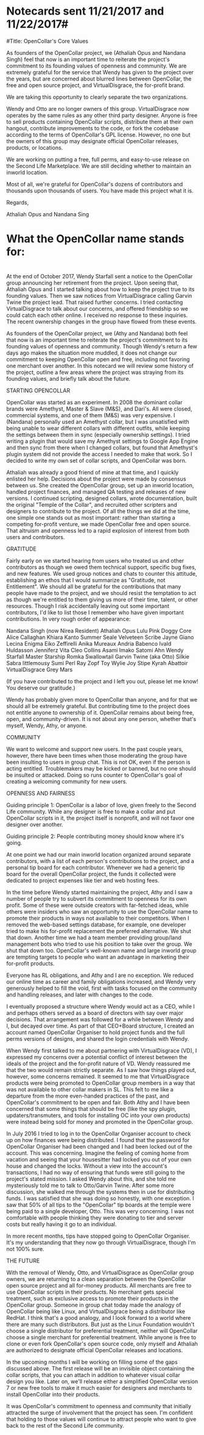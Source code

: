 # Notecards sent 11/21/2017 and 11/22/2017#

#Title:   OpenCollar's Core Values


As founders of the OpenCollar project, we (Athaliah Opus and Nandana Singh) feel that now is an important time to reiterate the project's commitment to its founding values of openness and community.  We are extremely grateful for the service that Wendy has given to the project over the years, but are concerned about blurred lines between OpenCollar, the free and open source project, and VirtualDisgrace, the for-profit brand.


We are taking this opportunity to clearly separate the two organizations.  

Wendy and Otto are no longer owners of this group.  VirtualDisgrace now operates by the same rules as any other third party designer.  Anyone is free to sell products containing OpenCollar scripts, distribute them at their own hangout, contribute improvements to the code, or fork the codebase according to the terms of OpenCollar's GPL license.  However, no one but the owners of this group may designate official OpenCollar releases, products, or locations.


We are working on putting a free, full perms, and easy-to-use release on the Second Life Marketplace.  We are still deciding whether to maintain an inworld location.


Most of all, we're grateful for OpenCollar's dozens of contributors and thousands upon thousands of users.  You have made this project what it is.

  

Regards,

Athaliah Opus and Nandana Sing

#  What the OpenCollar name stands for:

#
At the end of October 2017, Wendy Starfall sent a notice to the OpenCollar group announcing her retirement from the project.  Upon seeing that, Athaliah Opus and I started talking about how to keep the project true to its founding values.  Then we saw notices from VirtualDisgrace calling Garvin Twine the project lead.  That raised further concerns.  I tried contacting VirtualDisgrace to talk about our concerns, and offered friendship so we could catch each other online. I received no response to these inquiries.  The recent ownership changes in the group have flowed from these events.  

As founders of the OpenCollar project, we (Athy and Nandana) both feel that now is an important time to reiterate the project's commitment to its founding values of openness and community. Though Wendy's return a few days ago makes the situation more muddled, it does not change our commitment to keeping OpenCollar open and free, including not favoring one merchant over another.  In this notecard we will review some history of the project, outline a few areas where the project was straying from its founding values, and briefly talk about the future.

STARTING OPENCOLLAR

OpenCollar was started as an experiment.  In 2008 the dominant collar brands were Amethyst, Master & Slave (M&S), and Dari's.  All were closed, commercial systems, and one of them (M&S) was very expensive.  I (Nandana) personally used an Amethyst collar, but I was unsatisfied with being unable to wear different collars with different outfits, while keeping the settings between them in sync (especially ownership settings).  I tried writing a plugin that would save my Amethyst settings to Google App Engine and then sync from there when I changed collars, but found that Amethyst's plugin system did not provide the access I needed to make that work.  So I decided to write my own set of collar scripts, and OpenCollar was born.

Athaliah was already a good friend of mine at that time, and I quickly enlisted her help.  Decisions about the project were made by consensus between us.  She created the OpenCollar group, set up an inworld location,  handled project finances, and managed QA testing and releases of new versions.  I continued scripting, designed collars, wrote documentation, built the original "Temple of the Collar", and recruited other scripters and designers to contribute to the project.  Of all the things we did at the time, one simple one stands out as most important: rather than starting a competing for-profit venture, we made OpenCollar free and open source.  That altruism and openness led to a rapid explosion of interest from both users and contributors.

GRATITUDE

Fairly early on we started hearing from users who treated us and other contributors as though we owed them technical support, specific bug fixes, and new features.  We used group notices and chats to counter this attitude, establishing an ethos that I would summarize as "Gratitude, not Entitlement".  We should all be grateful for the contributions that many people have made to the project, and we should resist the temptation to act as though we're entitled to them giving us more of their time, talent, or other resources.  Though I risk accidentally leaving out some important contributors, I'd like to list those I remember who have given important contributions.  In very rough order of appearance:

Nandana Singh (now Nirea Resident)
Athaliah Opus
Lulu Pink
Doggy Core
Alice Callaghan
Khiara Kanto
Summer Seale
Velveteen Scribe
Jayne Giano
Lecina Enigma
Eiko Zeffirelli
Anika Mureaux
Andria Babenco
Ivald Huldasson
Jenniferz Vita
Cleo Collins
Asami Imako
Satomi Ahn
Wendy Starfall
Master Starship
Romka Swallowtail
Garvin Twine (aka Otto)
Silkie Sabra
littlemousy
Sumi Perl
Ray Zopf
Toy Wylie
Joy Stipe
Kyrah Abattoir
VirtualDisgrace
Grey Mars

(If you have contributed to the project and I left you out, please let me know!  You deserve our gratitude.)

Wendy has probably given more to OpenCollar than anyone, and for that we should all be extremely grateful.  But contributing time to the project does not entitle anyone to ownership of it.  OpenCollar remains about being free, open, and community-driven.  It is not about any one person, whether that's myself, Wendy, Athy, or anyone.

COMMUNITY

We want to welcome and support new users.  In the past couple years, however, there have been times when those moderating the group have been insulting to users in group chat.  This is not OK, even if the person is acting entitled.  Troublemakers may be kicked or banned, but no one should be insulted or attacked.  Doing so runs counter to OpenCollar's goal of creating a welcoming community for new users.

OPENNESS AND FAIRNESS

Guiding principle 1: OpenCollar is a labor of love, given freely to the Second Life community.  While any designer is free to make a collar and put OpenCollar scripts in it, the project itself is nonprofit, and will not favor one designer over another.

Guiding principle 2: People contributing money should know where it's going.

At one point we had our main inworld location organized around separate contributors, with a list of each person's contributions to the project, and a personal tip board for each contributor.  Whenever we had a generic tip board for the overall OpenCollar project, the funds it collected were dedicated to project expenses like tier and web hosting fees.

In the time before Wendy started maintaining the project, Athy and I saw a number of people try to subvert its commitment to openness for its own profit.  Some of these were outside creators with far-fetched ideas, while others were insiders who saw an opportunity to use the OpenCollar name to promote their products in ways not available to their competitors.  When I removed the web-based settings database, for example, one developer tried to make his for-profit replacement the preferred alternative.  We shut that down.  Another time we had a team member providing group/land management bots who tried to use his position to take over the group.  We shut that down too.  OpenCollar's well-known name and large inworld group are tempting targets to people who want an advantage in marketing their for-profit products.

Everyone has RL obligations, and Athy and I are no exception.  We reduced our online time as career and family obligations increased, and Wendy very generously helped to fill the void, first with tasks focused on the community and handling releases, and later with changes to the code.

I eventually proposed a structure where Wendy would act as a CEO, while I and perhaps others served as a board of directors with say over major decisions.  That arrangement was followed for a while between Wendy and I, but decayed over time.  As part of that CEO+Board structure, I created an account named OpenCollar Organiser to hold project funds and the full perms versions of designs, and shared the login credentials with Wendy.

When Wendy first talked to me about partnering with VirtualDisgrace (VD), I expressed my concerns over a potential conflict of interest between the ideals of the project and the for-profit nature of VD.  Wendy reassured me that the two would remain strictly separate.  As I saw how things played out, however, some concerns remained.  It seemed to me that VirtualDisgrace products were being promoted to OpenCollar group members in a way that was not available to other collar makers in SL.  This felt to me like a departure from the more even-handed practices of the past, and OpenCollar's commitment to be open and fair.  Both Athy and I have been concerned that some things that should be free (like the spy plugin, updaters/transmuters, and tools for installing OC into your own products) were instead being sold for money and promoted in the OpenCollar group.

In July 2016 I tried to log in to the OpenCollar Organiser account to check up on how finances were being distributed.  I found that the password for OpenCollar Organiser had been changed and I had been locked out of the account.  This was concerning.  Imagine the feeling of coming home from vacation and seeing that your housesitter had locked you out of your own house and changed the locks.  Without a view into the account's transactions, I had no way of ensuring that funds were still going to the project's stated mission.  I asked Wendy about this, and she told me mysteriously told me to talk to Otto/Garvin Twine.  After some more discussion,  she walked me through the systems then in use for distributing funds.  I was satisfied that she was doing so honestly, with one exception.  I saw that 50% of all tips to the "OpenCollar" tip boards at the temple were being paid to a single developer, Otto.  This was very concerning.  I was not comfortable with people thinking they were donating to tier and server costs but really having it go to an individual.

In more recent months, tips have stopped going to OpenCollar Organiser.  It's my understanding that they now go through VirtualDisgrace, though I'm not 100% sure.

THE FUTURE

With the removal of Wendy, Otto, and VirtualDisgrace as OpenCollar group owners, we are returning to a clean separation between the OpenCollar open source project and all for-money products.  All merchants are free to use OpenCollar scripts in their products.  No merchant gets special treatment, such as exclusive access to promote their products in the OpenCollar group.  Someone in group chat today made the analogy of OpenCollar being like Linux, and VirtualDisgrace being a distributor like RedHat.  I think that's a good analogy, and I look forward to a world where there are many such distributors.  But just as the Linux Foundation wouldn't choose a single distributor for preferential treatment, neither will OpenCollar choose a single merchant for preferential treatment.  While anyone is free to clone or even fork OpenCollar's open source code, only myself and Athaliah are authorized to designate official OpenCollar releases and locations.

In the upcoming months I will be working on filling some of the gaps discussed above.  The first release will be an invisible object containing the collar scripts, that you can attach in addition to whatever visual collar design you like.  Later on, we'll release either a simplified OpenCollar version 7 or new free tools to make it much easier for designers and merchants to install OpenCollar into their products.

It was OpenCollar's commitment to openness and community that initially attracted the surge of involvement that the project has seen.  I'm confident that holding to those values will continue to attract people who want to give back to the rest of the Second Life community.

